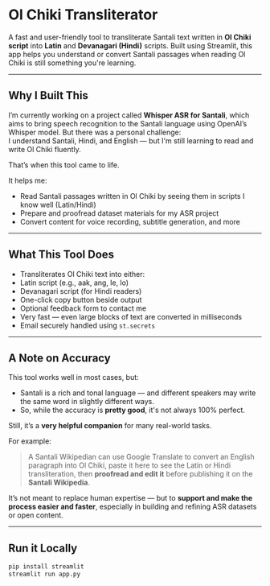 #  Ol Chiki Transliterator

A fast and user-friendly tool to transliterate Santali text written in **Ol Chiki script** into **Latin** and **Devanagari (Hindi)** scripts. Built using Streamlit, this app helps you understand or convert Santali passages when reading Ol Chiki is still something you're learning.

---

##  Why I Built This

I’m currently working on a project called **Whisper ASR for Santali**, which aims to bring speech recognition to the Santali language using OpenAI’s Whisper model. But there was a personal challenge:  
I understand Santali, Hindi, and English — but I'm still learning to read and write Ol Chiki fluently.

That’s when this tool came to life.

It helps me:
- Read Santali passages written in Ol Chiki by seeing them in scripts I know well (Latin/Hindi)
- Prepare and proofread dataset materials for my ASR project
- Convert content for voice recording, subtitle generation, and more

---

##  What This Tool Does

-  Transliterates Ol Chiki text into either:
  - Latin script (e.g., aak, ang, le, lo)
  - Devanagari script (for Hindi readers)
-  One-click copy button beside output
-  Optional feedback form to contact me
-  Very fast — even large blocks of text are converted in milliseconds
-  Email securely handled using `st.secrets`

---

##  A Note on Accuracy

This tool works well in most cases, but:
- Santali is a rich and tonal language — and different speakers may write the same word in slightly different ways.
- So, while the accuracy is **pretty good**, it's not always 100% perfect.

Still, it’s a **very helpful companion** for many real-world tasks.

For example:  
> A Santali Wikipedian can use Google Translate to convert an English paragraph into Ol Chiki, paste it here to see the Latin or Hindi transliteration, then **proofread and edit it** before publishing it on the **Santali Wikipedia**.

It’s not meant to replace human expertise — but to **support and make the process easier and faster**, especially in building and refining ASR datasets or open content.

---

##  Run it Locally

```bash
pip install streamlit
streamlit run app.py
